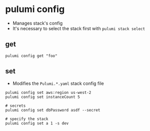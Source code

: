 # pulumi config

- Manages stack's config
- It's necessary to select the stack first with `pulumi stack select`

## get

```shell
pulumi config get "foo"
```

## set

- Modifies the `Pulumi.*.yaml` stack config file

```shell
pulumi config set aws:region us-west-2
pulumi config set instanceCount 5

# secrets
pulumi config set dbPassword asdf --secret

# specify the stack
pulumi config set a 1 -s dev
```
